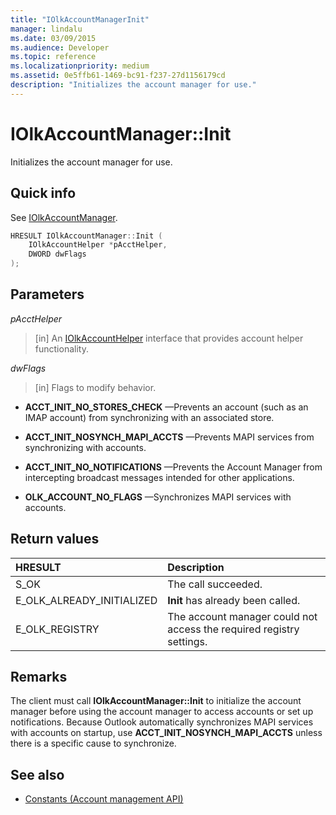 ```yaml
---
title: "IOlkAccountManagerInit"
manager: lindalu
ms.date: 03/09/2015
ms.audience: Developer
ms.topic: reference
ms.localizationpriority: medium
ms.assetid: 0e5ffb61-1469-bc91-f237-27d1156179cd
description: "Initializes the account manager for use."
---
```


# IOlkAccountManager::Init

Initializes the account manager for use.
  
## Quick info

See [IOlkAccountManager](iolkaccountmanager.md).
  
```cpp
HRESULT IOlkAccountManager::Init (  
    IOlkAccountHelper *pAcctHelper, 
    DWORD dwFlags 
);

```

## Parameters

_pAcctHelper_
  
> [in] An [IOlkAccountHelper](iolkaccounthelper.md) interface that provides account helper functionality. 
    
_dwFlags_
  
> [in] Flags to modify behavior.
    
   - **ACCT_INIT_NO_STORES_CHECK** —Prevents an account (such as an IMAP account) from synchronizing with an associated store. 
    
   - **ACCT_INIT_NOSYNCH_MAPI_ACCTS** —Prevents MAPI services from synchronizing with accounts. 
   
   - **ACCT_INIT_NO_NOTIFICATIONS** —Prevents the Account Manager from intercepting broadcast messages intended for other applications. 
   
   - **OLK_ACCOUNT_NO_FLAGS** —Synchronizes MAPI services with accounts. 
    
## Return values

|**HRESULT**|**Description**|
|:-----|:-----|
|S_OK  <br/> |The call succeeded. |
|E_OLK_ALREADY_INITIALIZED  <br/> |**Init** has already been called. |
|E_OLK_REGISTRY  <br/> |The account manager could not access the required registry settings. |
   
## Remarks

The client must call **IOlkAccountManager::Init** to initialize the account manager before using the account manager to access accounts or set up notifications. Because Outlook automatically synchronizes MAPI services with accounts on startup, use **ACCT_INIT_NOSYNCH_MAPI_ACCTS** unless there is a specific cause to synchronize. 
  
## See also

- [Constants (Account management API)](constants-account-management-api.md)

